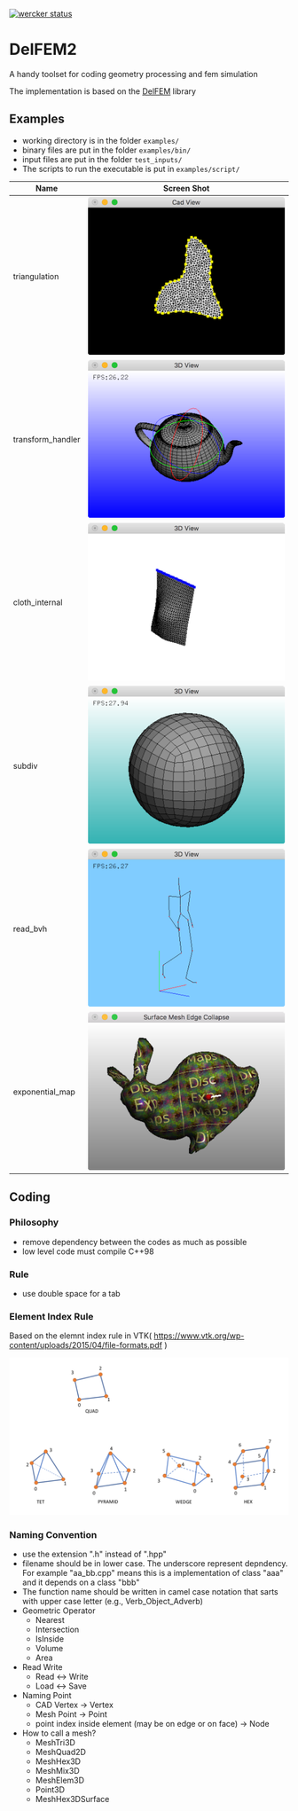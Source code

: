 [![wercker status](https://app.wercker.com/status/03b6d924ec82270e22a04c3584fbf4de/s/master "wercker status")](https://app.wercker.com/project/byKey/03b6d924ec82270e22a04c3584fbf4de)


# DelFEM2

A handy toolset for coding geometry processing and fem simulation

The implementation is based on the [DelFEM](https://github.com/nobuyuki83/DelFEM) library


## Examples

- working directory is in the folder `examples/`
- binary files are put in the folder `examples/bin/`
- input files are put in the folder `test_inputs/`
- The scripts to run the executable is put in `examples/script/`

| Name | Screen Shot |
| ------------- | ------------- |
| triangulation | ![triangulation](img/screenshot_triangulation.png) |
| transform_handler  | ![handler](img/screenshot_handler.png) |
| cloth_internal | ![cloth_internal](img/screenshot_clothinternal.png) |
| subdiv | ![subdiv](img/screenshot_subdiv.png) |
| read_bvh | ![read_bvh](img/screenshot_readbvh.png) |
| exponential_map | ![expmap](img/screenshot_expmap.png) |



## Coding

### Philosophy
- remove dependency between the codes as much as possible
- low level code must compile C++98


### Rule
- use double space for a tab


### Element Index Rule

Based on the elemnt index rule in VTK( https://www.vtk.org/wp-content/uploads/2015/04/file-formats.pdf )

![element index](./img/element_index.png)


### Naming Convention
* use the extension ".h" instead of ".hpp"
* filename should be in lower case. The underscore represent depndency. For example "aa_bb.cpp" means this is a implementation of class "aaa" and it depends on a class "bbb"
* The function name should be written in camel case notation that sarts with upper case letter (e.g., Verb_Object_Adverb)
* Geometric Operator
  * Nearest
  * Intersection
  * IsInside
  * Volume
  * Area
* Read Write
  * Read <-> Write
  * Load <-> Save
* Naming Point
  * CAD Vertex -> Vertex
  * Mesh Point -> Point
  * point index inside element (may be on edge or on face) -> Node
* How to call a mesh?
  * MeshTri3D
  * MeshQuad2D
  * MeshHex3D
  * MeshMix3D
  * MeshElem3D
  * Point3D
  * MeshHex3DSurface